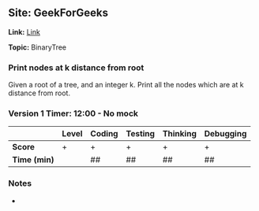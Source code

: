 ## Site: GeekForGeeks

**Link:** [Link](https://www.geeksforgeeks.org/print-nodes-at-k-distance-from-root/)

**Topic:** BinaryTree

### Print nodes at k distance from root

Given a root of a tree, and an integer k. Print all the nodes which 
are at k distance from root. 

### Version 1 Timer: 12:00 - No mock

|           | Level | Coding | Testing | Thinking | Debugging  |
|-----------|-------|--------|---------|----------|------------|
| **Score** | +     | +      | +       | +        | +          |
| **Time (min)** | | ## | ## | ## | ## |

### Notes
- 